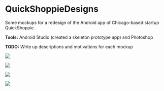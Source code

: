# QuickShoppieDesigns

Some mockups for a redesign of the Android app of Chicago-based startup QuickShoppie.

<b>Tools:</b> Android Studio (created a skeleton prototype app) and Photoshop

<b>TODO:</b> Write up descriptions and motivations for each mockup

![](http://i.imgur.com/PWH5yTb.jpg)

![](http://i.imgur.com/fnvjdxX.jpg)

![](http://i.imgur.com/0md8DnV.jpg)

![](http://i.imgur.com/i1vOa9b.jpg)
